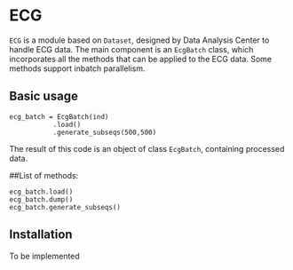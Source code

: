 # ECG

`ECG` is a module based on `Dataset`, designed by Data Analysis Center to handle ECG data.
The main component is an `EcgBatch` class, which incorporates all the methods that can be applied to
the ECG data. Some methods support inbatch parallelism.

## Basic usage
```
ecg_batch = EcgBatch(ind)
	       .load()
	       .generate_subseqs(500,500)
```
The result of this code is an object of class `EcgBatch`, containing processed data.

##List of methods:
```
ecg_batch.load()
ecg_batch.dump()
ecg_batch.generate_subseqs()
```

## Installation
To be implemented